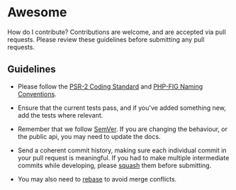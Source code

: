 # Awesome
How do I contribute? Contributions are welcome, and are accepted via pull requests. Please review these guidelines before submitting any pull requests.

## Guidelines
- Please follow the [PSR-2 Coding Standard]('https://www.php-fig.org/psr/psr-2/') and [PHP-FIG Naming Conventions]('https://www.php-fig.org/bylaws/psr-naming-conventions/').

- Ensure that the current tests pass, and if you've added something new, add the tests where relevant.

- Remember that we follow [SemVer]('https://semver.org/'). If you are changing the behaviour, or the public api, you may need to update the docs.

- Send a coherent commit history, making sure each individual commit in your pull request is meaningful. If you had to make multiple intermediate commits while developing, please [squash]('https://git-scm.com/book/en/v2/Git-Tools-Rewriting-History') them before submitting.

- You may also need to [rebase]('https://git-scm.com/book/en/v2/Git-Branching-Rebasing') to avoid merge conflicts.
